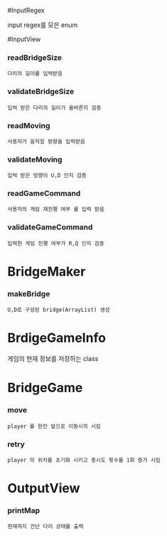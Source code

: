 #InputRegex

input regex를 모은 enum 

#InputView

### readBridgeSize

    다리의 길이를 입력받음

### validateBridgeSize

    입력 받은 다리의 길이가 올바른지 검증

### readMoving

    사용자가 움직일 방향을 입력받음

### validateMoving

    입력 받은 방향이 U,D 인지 검증

### readGameCommand

    사용자의 게임 재진행 여부 를 입력 받음

### validateGameCommand

    입력한 게임 진행 여부가 R,Q 인지 검증

# BridgeMaker

### makeBridge

    U,D로 구성된 bridge(ArrayList) 생성

# BrdigeGameInfo

게임의 현재 정보를 저장하는 class

# BridgeGame

### move

    player 를 한칸 앞으로 이동시의 시킴

### retry

    player 의 위치를 초기화 시키고 총시도 횟수를 1회 증가 시킴

# OutputView

### printMap

    현재까지 건넌 다리 상태를 출력